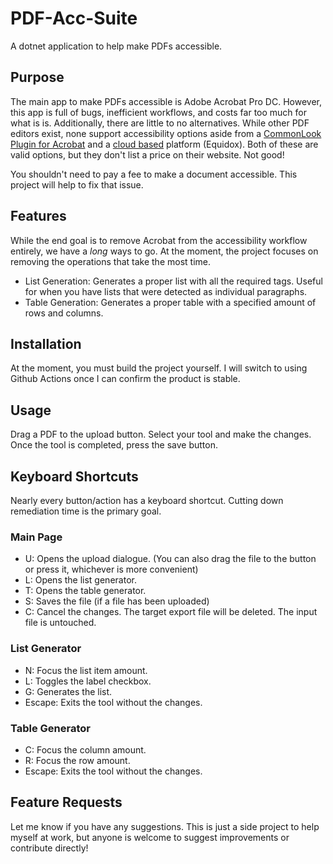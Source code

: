 # PDF-Acc-Suite
A dotnet application to help make PDFs accessible.

## Purpose

The main app to make PDFs accessible is Adobe Acrobat Pro DC. However, this app is full of bugs, inefficient workflows, and costs far too much for what is is. Additionally, there are little to no alternatives. While other PDF editors exist, none support accessibility options aside from a [CommonLook Plugin for Acrobat](https://commonlook.com/accessibility-software/pdf/) and a [cloud based](https://equidox.co/pdf-solutions/pdf-accessibility-software/) platform (Equidox). Both of these are valid options, but they don't list a price on their website. Not good!

You shouldn't need to pay a fee to make a document accessible. This project will help to fix that issue.

## Features

While the end goal is to remove Acrobat from the accessibility workflow entirely, we have a *long* ways to go. At the moment, the project focuses on removing the operations that take the most time.

- List Generation: Generates a proper list with all the required tags. Useful for when you have lists that were detected as individual paragraphs.
- Table Generation: Generates a proper table with a specified amount of rows and columns.

## Installation

At the moment, you must build the project yourself. I will switch to using Github Actions once I can confirm the product is stable.

## Usage

Drag a PDF to the upload button. Select your tool and make the changes. Once the tool is completed, press the save button.

## Keyboard Shortcuts

Nearly every button/action has a keyboard shortcut. Cutting down remediation time is the primary goal.

### Main Page
- U: Opens the upload dialogue. (You can also drag the file to the button or press it, whichever is more convenient)
- L: Opens the list generator.
- T: Opens the table generator.
- S: Saves the file (if a file has been uploaded)
- C: Cancel the changes. The target export file will be deleted. The input file is untouched.

### List Generator
- N: Focus the list item amount.
- L: Toggles the label checkbox.
- G: Generates the list.
- Escape: Exits the tool without the changes.

### Table Generator
- C: Focus the column amount.
- R: Focus the row amount.
- Escape: Exits the tool without the changes.

## Feature Requests

Let me know if you have any suggestions. This is just a side project to help myself at work, but anyone is welcome to suggest improvements or contribute directly!
